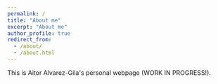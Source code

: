 ```yaml
---
permalink: /
title: "About me"
excerpt: "About me"
author_profile: true
redirect_from: 
  - /about/
  - /about.html
---
```


This is Aitor Alvarez-Gila's personal webpage (WORK IN PROGRESS!).

